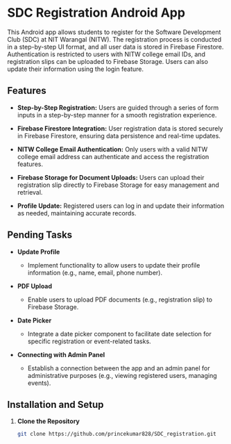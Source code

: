 # SDC Registration Android App

This Android app allows students to register for the Software Development Club (SDC) at NIT Warangal (NITW).
The registration process is conducted in a step-by-step UI format, and all user data is stored in Firebase Firestore.
Authentication is restricted to users with NITW college email IDs, and registration slips can be uploaded to Firebase Storage. 
Users can also update their information using the login feature.

## Features

- **Step-by-Step Registration:** Users are guided through a series of form inputs in a step-by-step manner for a smooth registration experience.
  
- **Firebase Firestore Integration:** User registration data is stored securely in Firebase Firestore, ensuring data persistence and real-time updates.
  
- **NITW College Email Authentication:** Only users with a valid NITW college email address can authenticate and access the registration features.
  
- **Firebase Storage for Document Uploads:** Users can upload their registration slip directly to Firebase Storage for easy management and retrieval.
  
- **Profile Update:** Registered users can log in and update their information as needed, maintaining accurate records.

## Pending Tasks

- **Update Profile**
  - Implement functionality to allow users to update their profile information (e.g., name, email, phone number).

- **PDF Upload**
  - Enable users to upload PDF documents (e.g., registration slip) to Firebase Storage.

- **Date Picker**
  - Integrate a date picker component to facilitate date selection for specific registration or event-related tasks.

- **Connecting with Admin Panel**
  - Establish a connection between the app and an admin panel for administrative purposes (e.g., viewing registered users, managing events).

## Installation and Setup

1. **Clone the Repository**

   ```bash
   git clone https://github.com/princekumar828/SDC_registration.git
